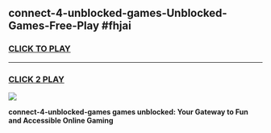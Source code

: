 
## connect-4-unblocked-games-Unblocked-Games-Free-Play #fhjai
<h3>
<a href="https://us.freeplayer.one?title=connect-4-unblocked-games&ref=9M">CLICK TO PLAY</a></h3>
<hr>

<h3>
<a href="https://us.freeplayer.one?title=connect-4-unblocked-games&ref=9M">CLICK 2 PLAY</a>
  
</h3>

<a href="https://us.freeplayer.one?title=connect-4-unblocked-games&ref=9M"><img src="https://clearcache.store/games.png"></a>


**connect-4-unblocked-games games unblocked: Your Gateway to Fun and Accessible Online Gaming**
